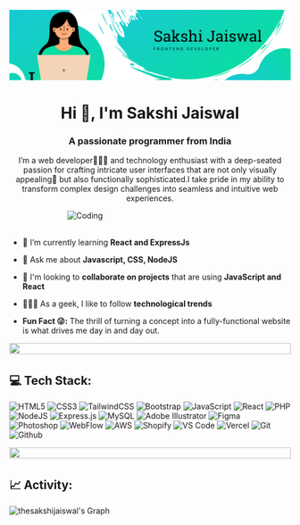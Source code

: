 ![Logo](utils/banner.png)
<h1 align="center">Hi 👋, I'm Sakshi Jaiswal</h1>
<h3 align="center">A passionate programmer from India</h3>
<p align="center">
  I’m a web developer👩🏻‍💻 and technology enthusiast with a deep-seated passion for crafting intricate user interfaces that are not only visually appealing🤩 but also functionally sophisticated.I take pride in my ability to transform complex design challenges into seamless and intuitive web experiences.
</p>

<img align="right" alt="Coding" width="400" src="https://user-images.githubusercontent.com/74038190/221352975-94759904-aa4c-4032-a8ab-b546efb9c478.gif">
<br><br>


- 🌱 I’m currently learning **React and ExpressJs**

- 💬 Ask me about **Javascript, CSS, NodeJS**

- 🧐 I'm looking to **collaborate on projects** that are using **JavaScript and React**

- 👩🏻‍💻 As a geek, I like to follow **technological trends**

- **Fun Fact 😜:** The thrill of turning a concept into a fully-functional website is what drives me day in and day out.

<img src="https://i.imgur.com/dBaSKWF.gif" height="20" width="100%">

## 💻 Tech Stack:
![HTML5](https://img.shields.io/badge/html5-%23E34F26.svg?style=for-the-badge&logo=html5&logoColor=white)
![CSS3](https://img.shields.io/badge/css3-%231572B6.svg?style=for-the-badge&logo=css3&logoColor=white)
![TailwindCSS](https://img.shields.io/badge/tailwindcss-%2338B2AC.svg?style=for-the-badge&logo=tailwind-css&logoColor=white)
![Bootstrap](https://img.shields.io/badge/bootstrap-%23563D7C.svg?style=for-the-badge&logo=bootstrap&logoColor=white)
![JavaScript](https://img.shields.io/badge/javascript-%23323330.svg?style=for-the-badge&logo=javascript&logoColor=%23F7DF1E)
![React](https://img.shields.io/badge/react-%2320232a.svg?style=for-the-badge&logo=react&logoColor=%2361DAFB)
![PHP](https://img.shields.io/badge/php-005571.svg?style=for-the-badge&logo=php&logoColor=white)
![NodeJS](https://img.shields.io/badge/node.js-6DA55F?style=for-the-badge&logo=node.js&logoColor=white)
![Express.js](https://img.shields.io/badge/express.js-%23404d59.svg?style=for-the-badge&logo=express&logoColor=%2361DAFB)
![MySQL](https://img.shields.io/badge/mysql-%2300f.svg?style=for-the-badge&logo=mysql&logoColor=white)
![Adobe Illustrator](https://img.shields.io/badge/adobeillustrator-black?style=for-the-badge&logo=adobeillustrator&logoColor=orange)
![Figma](https://img.shields.io/badge/-figma-E10098?style=for-the-badge&logo=figma&logoColor=white)
![Photoshop](https://img.shields.io/badge/photoshop-%230db7ed.svg?style=for-the-badge&logo=adobephotoshop&logoColor=black)
![WebFlow](https://img.shields.io/badge/webflow-%23326ce5.svg?style=for-the-badge&logo=webflow&logoColor=white)
![AWS](https://img.shields.io/badge/AWS-%23FF9900.svg?style=for-the-badge&logo=amazon-aws&logoColor=white)
![Shopify](https://img.shields.io/badge/shopify-black?style=for-the-badge&logo=shopify)
![VS Code](https://img.shields.io/badge/visualstudiocode-gray.svg?style=for-the-badge&logo=visualstudiocode&logoColor=blue)
![Vercel](https://img.shields.io/badge/vercel-black.svg?style=for-the-badge&logo=vercel&logoColor=white)
![Git](https://img.shields.io/badge/git-red.svg?style=for-the-badge&logo=git&logoColor=white)
![Github](https://img.shields.io/badge/github-black.svg?style=for-the-badge&logo=github&logoColor=white)


<img src="https://i.imgur.com/dBaSKWF.gif" height="20" width="100%">

<h2 align="left">📈 Activity:</h2>

![thesakshijaiswal's Graph](https://github-readme-activity-graph.vercel.app/graph?username=thesakshijaiswal&custom_title=Sakshi's%20GitHub%20Activity%20Graph&bg_color=0D1117&color=0ADDA1&line=0ADDA1&point=0ADDA1&area_color=FFFFFF&title_color=FFFFFF&area=true)
<br><br>
